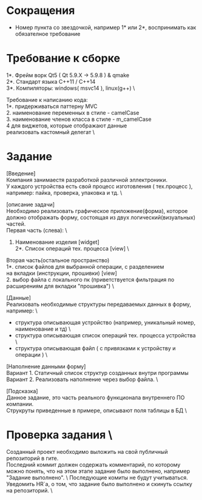# Сокращения
- Номер пункта со звездочкой, например 1* или 2*,
воспринимать как обязателное требование

# Требование к сборке

1*. Фрейм ворк Qt5 ( Qt 5.9.X -> 5.9.8 ) & qmake \
2*. Стандарт языка С++11 / С++14 \
3*. Компиляторы: windows( msvc14 ), linux(g++) \

Требование к написанию кода: \
1*. придерживаться паттерну MVC \
2. наименование переменных в стиле - camelCase \
3. наименование членов класса в стиле - m_camelCase \
4 для виджетов, которые отображают данные \
реализовать кастомный делегат \

# Задание

[Введение] \
Компания занимаестя разработкой различной эллектроники. \
У каждого устройства есть свой процесс изготовления ( тех.процесс ), \
например: пайка, проверка, упаковка и тд. \

[описание задачи] \
Необходимо реализовать графическое приложение(форма), которое должно отображать форму, состоящая из двух логический(визуальных) частей. \
Первая часть (слева): \
1. Наименование изделия [widget] \
2*. Список операций тех. процесса [view] \

Вторая часть(остальное пространство) \
1*. список файлов для выбранной операции, с разделением \
на вкладки (инструкции, прошивки) [view] \
2. выбор файла с локального пк (приветствуется фильтрация по расширениям для вкладки "прошивка") \

[Данные] \
Реализовать необходимые структуры передаваемых данных в форму, например: \
- структура описывающая устройство (например, уникальный номер, наименование и тд) \
- структура описывающая список операций тех. процесса устройства \
- структура описывающая файл ( с привязками к устройству и операции ) \

[Наполнение данными форму] \
Вариант 1. Статичный список структур созданных внутри программы \
Вариант 2. Реализовать наполнение через выбор файла. \

[Подсказка] \
Данное задание, это часть реального функционала внутреннего ПО компании. \
Струкруты приведенные в примере, описывают поля таблицы в БД \

# Проверка задания \
Созданный проект необходимо выложить на свой публичный репозиторий в гите. \
Последний коммит должен содержать комментарий, по которому можно понять, что на этом этапе задание было выполнено, например "Задание выполнено". \ Последующие комиты не будут учитываться. \
Уведомить HR`а, о том, что задание было выполнено и скинуть ссылку на репозиторий. \

